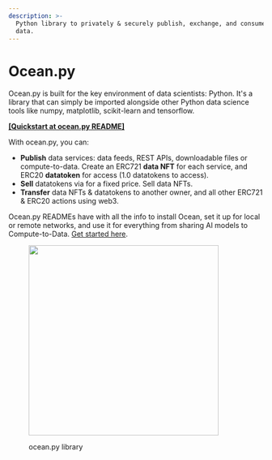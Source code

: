```yaml
---
description: >-
  Python library to privately & securely publish, exchange, and consume
  data.
---
```


# Ocean.py

Ocean.py is built for the key environment of data scientists: Python. It's a library that can simply be imported alongside other Python data science tools like numpy, matplotlib, scikit-learn and tensorflow.

**[[Quickstart at ocean.py README]](https://github.com/oceanprotocol/ocean.py/blob/main/README.md)**

With ocean.py, you can:

* **Publish** data services: data feeds, REST APIs, downloadable files or compute-to-data. Create an ERC721 **data NFT** for each service, and ERC20 **datatoken** for access (1.0 datatokens to access).
* **Sell** datatokens via for a fixed price. Sell data NFTs.
* **Transfer** data NFTs & datatokens to another owner, and all other ERC721 & ERC20 actions using web3.

Ocean.py READMEs have with all the info to install Ocean, set it up for local or remote networks, and use it for everything from sharing AI models to Compute-to-Data. [Get started here](https://github.com/oceanprotocol/ocean.py/blob/main/README.md).

<figure><img src="../../.gitbook/assets/components/ocean_py.png" alt="" width="375"><figcaption><p>ocean.py library</p></figcaption></figure>